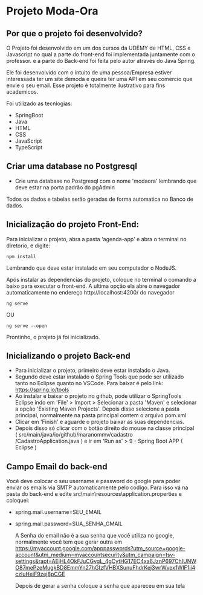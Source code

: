 # Projeto Moda-Ora

## Por que o projeto foi desenvolvido?
O Projeto foi desenvolvido em um dos cursos da UDEMY de HTML, CSS e Javascript no qual a parte do front-end foi implementada juntamente com o professor. e a parte do Back-end foi feita pelo autor através do Java Spring.

Ele foi desenvolvido com o intuito de uma pessoa/Empresa estiver interessada ter um site demoda e queira ter uma API em seu comercio que envie o seu email. Esse projeto é totalmente ilustrativo para fins academicos.


Foi utilizado as tecnlogias: 
- SpringBoot
- Java
- HTML
- CSS
- JavaScript
- TypeScript

## Criar uma database no Postgresql
* Crie uma database no Postgresql com o nome 'modaora' lembrando que deve estar na porta padrão do pgAdmin

Todos os dados e tabelas serão geradas de forma automatica no Banco de dados.

## Inicialização do projeto Front-End:
Para inicializar o projeto, abra a pasta 'agenda-app' e abra o terminal no diretorio, e digite:

```
npm install
```

Lembrando que deve estar instalado em seu computador o NodeJS.

Após instalar as dependencias do projeto, coloque no terminal o comando a baixo para executar o front-end. A ultima opção ela abre o navegador automaticamente no endereço http://localhost:4200/ do navegador
```
ng serve
```
OU
```
ng serve --open
```

Prontinho, o projeto já foi inicializado.

## Inicializando o projeto Back-end
* Para inicializar o projeto, primeiro deve estar instalado o Java.
* Segundo deve estar instalado o Spring Tools que pode ser utilizado tanto no Eclipse quanto no VSCode. Para baixar é pelo link: https://spring.io/tools
* Ao instalar e baixar o projeto no github, pode utilizar o SpringTools Eclipse indo em 'File' > Import > Selecionar a pasta 'Maven' e selecionar a opção 'Existing Maven Projects'. Depois disso selecione a pasta principal, normalmente na pasta principal contem o arquivo pom.xml
* Clicar em 'Finish' e aguarde o projeto baixar as suas dependencias.
* Depois disso só clicar com o botão direito do mouse na classe principal ( src/main/java/io/github/maranommv/cadastro
/CadastroApplication.java
 ) e ir em 'Run as' > 9 - Spring Boot APP ( Eclipse )

## Campo Email do back-end
Você deve colocar o seu username e password do google para poder enviar os emails via SMTP automaticamente pelo codigo. Para isso vá na pasta do back-end e edite src\main\resources\application.properties e coloquei:
* spring.mail.username=SEU_EMAIL
* spring.mail.password=SUA_SENHA_GMAIL


    A Senha do email não é a sua senha que você utiliza no google, normalmente você tem que gerar outra em https://myaccount.google.com/apppasswords?utm_source=google-account&utm_medium=myaccountsecurity&utm_campaign=tsv-settings&rapt=AEjHL4OkFJuCGvgL_4gCytHG17EC4xa6JznP697ChIUNWO87mePzeMugkBD8EmmYn27hGIzfVHBXSunuFhdrKej3wrWvex1WIF1ii4czluHeiF9zej8pCGE

     Depois de gerar a senha coloque a senha que apareceu em sua tela
